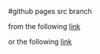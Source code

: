 #github pages src branch

from the following [link](http://txt.fliglio.com/2013/04/publishing-a-yeoman-app-with-github-pages/)

or the following [link](https://github.com/robwierzbowski/grunt-build-control)
